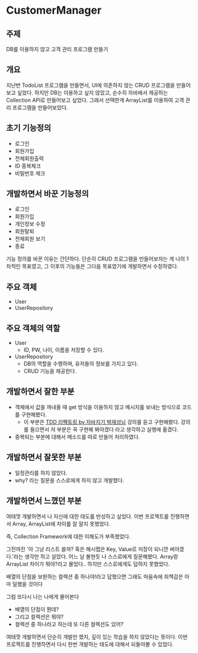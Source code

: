 # CustomerManager

## 주제

DB를 이용하지 않고 고객 관리 프로그램 만들기

## 개요

지난번 TodoList 프로그램을 만들면서, UI에 의존하지 않는 CRUD 프로그램을 만들어보고 싶었다. 하지만 DB는 이용하고 싶지 않았고, 순수히 자바에서 제공하는 Collection API로 만들어보고 싶었다. 그래서 선택한게 ArrayList를 이용하여 고객 관리 프로그램을 만들어보았다.

## 초기 기능정의

- 로그인
- 회원가입
- 전체회원출력
- ID 중복체크
- 비밀번호 체크

## 개발하면서 바꾼 기능정의

- 로그인
- 회원가입
- 개인정보 수정
- 회원탈퇴
- 전체회원 보기
- 종료

기능 정의를 바꾼 이유는 간단하다. 단순히 CRUD 프로그램을 만들어보자는 게 나의 1차적인 목표였고, 그 이후의 기능들은 그다음 목표였기에 개발하면서 수정하였다.

## 주요 객체

- User
- UserRepository

## 주요 객체의 역할

- User
  - ID, PW, 나이, 이름을 저장할 수 있다.
- UserRepository
  - DB의 역할을 수행하며, 유저들의 정보를 가지고 있다.
  - CRUD 기능을 제공한다.
  
## 개발하면서 잘한 부분

- 객체에서 값을 꺼내올 때 get 방식을 이용하지 않고 메시지를 보내는 방식으로 코드를 구현해봤다.
  - 이 부분은 [TDD 리펙토링 by 자바지기 박재성님](https://www.youtube.com/watch?v=bIeqAlmNRrA&t=1018s) 강의를 듣고 구현해봤다. 강의를 들으면서 저 부분은 꼭 구현해 봐야겠다 라고 생각하고 실행에 옮겼다.
- 중복되는 부분에 대해서 메소드를 따로 만들어 처리하였다.

## 개발하면서 잘못한 부분

- 일정관리를 하지 않았다.
- why? 라는 질문을 스스로에게 하지 않고 개발했다.
  
## 개발하면서 느꼈던 부분

여태껏 개발하면서 나 자신에 대한 태도를 반성하고 싶었다.
이번 프로젝트를 진행하면서 Array, ArrayList에 차이를 잘 알지 못했었다.

즉, Collection Framework에 대한 이해도가 부족했었다.

그전까진 '아 그냥 리스트 쓸까? 혹은 해시맵은 Key, Value로 저장이 되니깐 써야겠다.'라는 생각만 하고 살았다.
어느 날 불현듯 나 스스로에게 질문해봤다. Array랑 ArrayList 차이가 뭐야?라고 물었다.. 하지만 스스로에게도 답하지 못했었다.

배열의 단점을 보완하는 컬렉션 중 하나야!라고 답했으면 그래도 마음속에 죄책감은 아마 덜했을 것이다

그럼 또다시 나는 나에게 물어본다
- 배열의 단점이 뭔데? 
- 그리고 컬렉션은 뭐야? 
- 컬렉션 중 하나라고 하는데 또 다른 컬렉션도 있어?

여태껏 개발하면서 단순히 개발만 했지, 깊이 있는 학습을 하지 않았다는 뜻이다.
이번 프로젝트를 진행하면서 다시 한번 개발하는 태도에 대해서 되돌아볼 수 있었다.